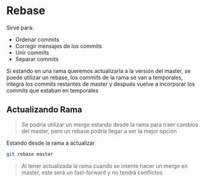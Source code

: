 # Rebase

Sirve para: 

- Ordenar commits
- Corregir mensajes de los commits
- Unir commits
- Separar commits

Si estando en una rama queremos actualizarla a la versión del master, se puede utilizar un rebase, los commits de la rama se van a temporales, integra los commits restantes de master y después vuelve a incorporar los commits que estaban en temporales

## Actualizando Rama

> Se podría utilizar un merge estando desde la rama para traer cambios del master, pero un rebase podría llegar a ser la mejor opción

Estando desde la rama a actualizar

```bash
git rebase master
```

> Al tener actualizada la rama cuando se intente hacer un merge en master, este será un fast-forward y no tendrá conflictos

